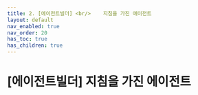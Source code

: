 ```yaml
---
title: 2. [에이전트빌더] <br/>    지침을 가진 에이전트
layout: default
nav_enabled: true
nav_order: 20
has_toc: true
has_children: true
---
```


# [에이전트빌더] 지침을 가진 에이전트

